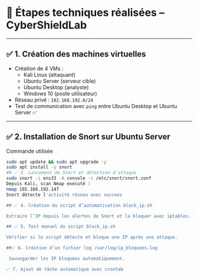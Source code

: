 # 📘 Étapes techniques réalisées – CyberShieldLab

---

## ✅ 1. Création des machines virtuelles

- Création de 4 VMs :
  - Kali Linux (attaquant)
  - Ubuntu Server (serveur cible)
  - Ubuntu Desktop (analyste)
  - Windows 10 (poste utilisateur)
- Réseau privé : `192.168.192.0/24`
- Test de communication avec `ping` entre Ubuntu Desktop et Ubuntu Server ✅

---

## ✅ 2. Installation de Snort sur Ubuntu Server

Commande utilisée 
```bash
sudo apt update && sudo apt upgrade -y
sudo apt install -y snort
## ✅ 3. Lancement de Snort et détection d'attaque
sudo snort -i ens33 -A console -c /etc/snort/snort.conf
Depuis Kali, scan Nmap exécuté :
nmap 192.168.192.147
Snort détecte l'activité réseau avec succees

## ✅ 4. Création du script d’automatisation block_ip.sh

Extraire l’IP depuis les alertes de Snort et la bloquer avec iptables.

## ✅ 5. Test manuel du script block_ip.sh

Vérifier si le script détecte et bloque une IP après une attaque.

##✅ 6. Création d’un fichier log /var/log/ip_bloquees.log

 Sauvegarder les IP bloquées automatiquement.

✅ 7. Ajout de tâche automatique avec crontab 
